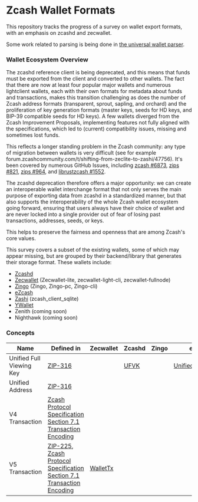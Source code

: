 # Zcash Wallet Formats

This repository tracks the progress of a survey on wallet export formats, with an emphasis on zcashd and zecwallet.

Some work related to parsing is being done in [the universal wallet parser](https://github.com/dorianvp/uzw-parser).

### Wallet Ecosystem Overview

The zcashd reference client is being deprecated, and this means that funds must be exported from the client and converted to other wallets.
The fact that there are now at least four popular major wallets and numerous lightclient wallets, each with their own formats for metadata about funds and transactions,
makes this transition challenging as does the number of Zcash address formats (transparent, sprout, sapling, and orchard)
and the proliferation of key generation formats (master keys, seeds for HD keys, and BIP-39 compatible seeds for HD keys).
A few wallets diverged from the Zcash Improvement Proposals, implementing features not fully aligned with the specifications,
which led to (current) compatibility issues, missing and sometimes lost funds.

This reflects a longer standing problem in the Zcash community: any type of migration between wallets is very difficult
(see for example forum.zcashcommunity.com/t/shifting-from-zeclite-to-zashi/47756). It's been covered by numerous GitHub Issues,
including [zcash #6873](https://github.com/zcash/zcash/issues/6873), [zips #821](https://github.com/zcash/zips/issues/821),
[zips #964](https://github.com/zcash/zips/issues/964), and [librustzcash #1552](https://github.com/zcash/librustzcash/issues/1552).

The zcashd deprecation therefore offers a major opportunity: we can create an interoperable wallet interchange format that not only serves the main purpose
of exporting data from zcashd in a standardized manner, but that also supports the interoperability of the whole Zcash wallet ecosystem going forward, ensuring
that users always have their choice of wallet and are never locked into a single provider out of fear of losing past transactions, addresses, seeds, or keys.

This helps to preserve the fairness and openness that are among Zcash's core values.

This survey covers a subset of the existing wallets, some of which may appear missing, but are grouped by their
backend/library that generates their storage format. These wallets include:

- [Zcashd](./zcashd/README.md)
- [Zecwallet](./zecwallet/README.md) (Zecwallet-lite, zecwallet-light-cli, zecwallet-fullnode)
- [Zingo](./zingo/README.md) (Zingo, Zingo-pc, Zingo-cli)
- [eZcash](./ezcash/README.md)
- [Zashi](./zashi/README.md) (zcash_client_sqlite)
- [YWallet](./ywallet/README.md)
- Zenith (coming soon)
- Nighthawk (coming soon)

### Concepts

| Name                     | Defined in                                                                                                                                                           | Zecwallet                                  | Zcashd                            | Zingo | eZcash                                  | Zashi | Ywallet |
| ------------------------ | -------------------------------------------------------------------------------------------------------------------------------------------------------------------- | ------------------------------------------ | --------------------------------- | ----- | --------------------------------------- | ----- | ------- |
| Unified Full Viewing Key | [ZIP-316](https://zips.z.cash/zip-0316)                                                                                                                              |                                            | [UFVK](./zcashd/README.md#encode) |       | [UnifiedViewingKey](./ezcash/README.md) |       |         |
| Unified Address          | [ZIP-316](https://zips.z.cash/zip-0316)                                                                                                                              |                                            |                                   |       |                                         |       |         |
| V4 Transaction           | [Zcash Protocol Specification Section 7.1 Transaction Encoding](https://zips.z.cash/protocol/protocol-dark.pdf#txnencoding)                                          |                                            |                                   |       |                                         |       |         |
| V5 Transaction           | [ZIP-225](https://zips.z.cash/zip-0225), [Zcash Protocol Specification Section 7.1 Transaction Encoding](https://zips.z.cash/protocol/protocol-dark.pdf#txnencoding) | [WalletTx](./zecwallet/README.md#wallettx) |                                   |       |                                         |       |         |
